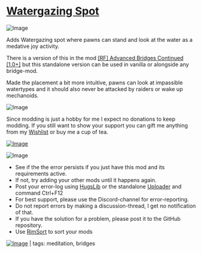 # [Watergazing Spot](https://steamcommunity.com/sharedfiles/filedetails/?id=2935998359)

![Image](https://i.imgur.com/iCj5o7O.png)

Adds Watergazing spot where pawns can stand and look at the water as a medative joy activity.

There is a version of this in the mod [[RF] Advanced Bridges Continued [1.0+]](https://steamcommunity.com/sharedfiles/filedetails/?id=2042301222) but this standalone version can be used in vanilla or alongside any bridge-mod.

Made the placement a bit more intuitive, pawns can look at impassible watertypes and it should also never be attacked by raiders or wake up mechanoids.
	
![Image](https://i.imgur.com/Ds0rBAD.png)

Since modding is just a hobby for me I expect no donations to keep modding. If you still want to show your support you can gift me anything from my [Wishlist](https://store.steampowered.com/wishlist/id/Mlie) or buy me a cup of tea.

[![Image](https://i.imgur.com/VWG0yff.png)](https://ko-fi.com/G2G55DDYD)

![Image](https://i.imgur.com/5xwDG6H.png)



-  See if the the error persists if you just have this mod and its requirements active.
-  If not, try adding your other mods until it happens again.
-  Post your error-log using [HugsLib](https://steamcommunity.com/workshop/filedetails/?id=818773962) or the standalone [Uploader](https://steamcommunity.com/sharedfiles/filedetails/?id=2873415404) and command Ctrl+F12
-  For best support, please use the Discord-channel for error-reporting.
-  Do not report errors by making a discussion-thread, I get no notification of that.
-  If you have the solution for a problem, please post it to the GitHub repository.
-  Use [RimSort](https://github.com/RimSort/RimSort/releases/latest) to sort your mods

 

[![Image](https://img.shields.io/github/v/release/emipa606/WatergazingSpot?label=latest%20version&style=plastic&labelColor=0070cd&color=white)](https://steamcommunity.com/sharedfiles/filedetails/changelog/2935998359) | tags:  meditation,  bridges
